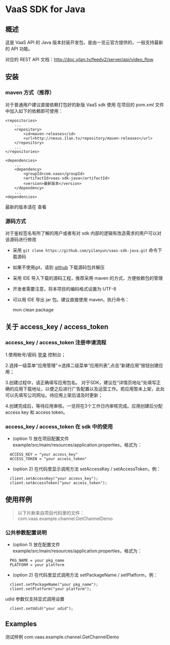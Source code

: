 # VaaS SDK for Java

## 概述

这是 VaaS API 的 Java 版本封装开发包，是由一览云官方提供的，一般支持最新的 API 功能。

对应的 REST API 文档：<http://doc.yilan.tv/feedv2/server/api/video_flow>

## 安装

### maven 方式（推荐）
对于普通用户建议直接依赖打包好的新版 VaaS sdk 使用
在项目的 pom.xml 文件中加入如下的依赖即可使用：
```
<repositories>
    ...
    <repository>
        <id>maven-releases</id>
        <url>http://nexus.1lan.tv/repository/maven-releases</url>
    </repository>
    ...
</repositories>

<dependencies>
    ...
    <dependency>
        <groupId>com.vaas</groupId>
        <artifactId>vaas-sdk-java</artifactId>
        <version>最新版本</version>
    </dependency>
    ...
<dependencies>
```
最新的版本请在  查看

### 源码方式

对于鉴权签名有所了解的用户或者有对 sdk 内部的逻辑有改造需求的用户可以对该源码进行修改

* 采用 `git clone https://github.com/yilanyun/vaas-sdk-java.git` 命令下载源码
* 如果不使用git，请到 [github](https://github.com/yilanyun/vaas-sdk-java.git) 下载源码包并解压
* 采用 IDE 导入下载的源码工程，推荐采用 maven 的方式，方便依赖包的管理
* 开发者需要注意，将本项目的编码格式设置为 UTF-8
* 可以用 IDE 导出 jar 包。建议直接使用 maven，执行命令：


    mvn clean package
    


## 关于 access_key / access_token

### access_key / access_token 注册申请流程

1.使用帐号/密码 [登录](https://console.vaas.cn/login) 控制台；

2.选择一级菜单“应用管理”->选择二级菜单“应用列表”,点击“新建应用”按钮创建应用；

3.创建过程中，请正确填写应用包名。 对于SDK，建议在“详情页地址”处填写正确的应用下载地址，以便之后进行广告配置以及运营工作。若应用暂未上架，此处可以先填写公司网址。待应用上架后请及时更新；

4.创建完成后，等待应用审核。一览将在3个工作日内审核完成。应用创建后分配 access key 和 access token。

### access_key / access_token 在 sdk 中的使用

- (option 1) 放在项目配置文件 example/src/main/resources/application.properties，格式为：
```
  ACCESS_KEY = "your access_key"
  ACCESS_TOKEN = "your access_token"
```

- (option 2) 在代码里显示调用方法 setAccessKey / setAccessToken，例：
```
  client.setAccessKey("your access_key");
  client.setAccessToken("your access_token");
```

## 使用样例

> 以下片断来自项目代码里的文件：com.vaas.example.channel.GetChannelDemo

### 公共参数配置说明

- (option 1) 放在配置文件 example/src/main/resources/application.properties，格式为：
```
  PKG_NAME = your pkg_name
  PLATFORM = your platform
```

- (option 2) 在代码里显式调用方法 setPackageName / setPlatform，例：
```
  client.setPackageName("your pkg_name");
  client.setPlatform("your platform");
```

udid 参数仅支持显式调用设置
```
  client.setUdid("your udid");
```

## Examples

测试样例 com.vaas.example.channel.GetChannelDemo

